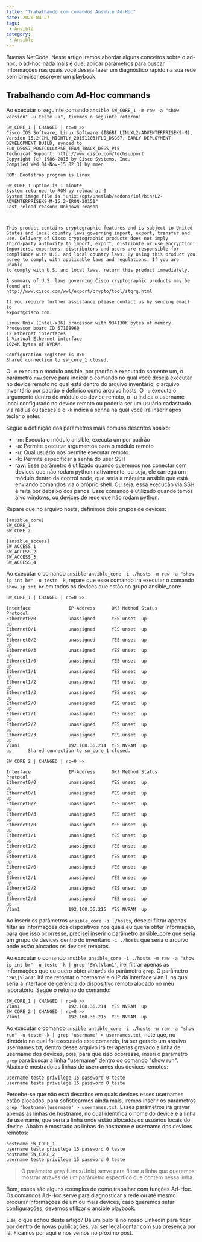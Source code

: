 ```yaml
---
title: "Trabalhando com comandos Ansible Ad-Hoc"
date: 2020-04-27
tags:
 - Ansible
category:
 - Ansible
---
```


Buenas NetCode. Neste artigo iremos abordar alguns conceitos sobre o ad-hoc, o ad-hoc nada mais é que, aplicar parâmetros para buscar informações nas quais você deseja fazer um diagnóstico rápido na sua rede sem precisar escrever um playbook.

## Trabalhando com Ad-Hoc commands

Ao executar o seguinte comando `ansible SW_CORE_1 -m raw -a "show version" -u teste -k", tivemos o seguinte retorno`:
```
SW_CORE_1 | CHANGED | rc=0 >>
Cisco IOS Software, Linux Software (I86BI_LINUXL2-ADVENTERPRISEK9-M), Version 15.2(CML_NIGHTLY_20151103)FLO_DSGS7, EARLY DEPLOYMENT DEVELOPMENT BUILD, synced to  FLO_DSGS7_POSTCOLLAPSE_TEAM_TRACK_DSGS_PI5
Technical Support: http://www.cisco.com/techsupport
Copyright (c) 1986-2015 by Cisco Systems, Inc.
Compiled Wed 04-Nov-15 02:31 by mmen

ROM: Bootstrap program is Linux

SW_CORE_1 uptime is 1 minute
System returned to ROM by reload at 0
System image file is "unix:/opt/unetlab/addons/iol/bin/L2-ADVENTERPRISEK9-M-15.2-IRON-20151"
Last reload reason: Unknown reason



This product contains cryptographic features and is subject to United
States and local country laws governing import, export, transfer and
use. Delivery of Cisco cryptographic products does not imply
third-party authority to import, export, distribute or use encryption.
Importers, exporters, distributors and users are responsible for
compliance with U.S. and local country laws. By using this product you
agree to comply with applicable laws and regulations. If you are unable
to comply with U.S. and local laws, return this product immediately.

A summary of U.S. laws governing Cisco cryptographic products may be found at:
http://www.cisco.com/wwl/export/crypto/tool/stqrg.html

If you require further assistance please contact us by sending email to
export@cisco.com.

Linux Unix (Intel-x86) processor with 934130K bytes of memory.
Processor board ID 67108960
12 Ethernet interfaces
1 Virtual Ethernet interface
1024K bytes of NVRAM.

Configuration register is 0x0
Shared connection to sw_core_1 closed.
```

O `-m` executa o módulo ansible, por padrão é executado somente um, o parâmetro `raw` serve para indicar o comando no qual você deseja executar no device remoto no qual está dentro do arquivo inventário, o arquivo inventário por padrão é definico como arquivo hosts. O `-a` executa o argumento dentro do módulo do device remoto, o -u indica o username local configurado no device remoto ou poderia ser um usuário cadastrado via radius ou tacacs e o `-k` indica a senha na qual você irá inserir após teclar o enter.

Segue a definição dos parâmetros mais comuns descritos abaixo:

* -m: Executa o módulo ansible, executa um por padrão
* -a: Permite executar argumentos para o módulo remoto
* -u: Qual usuário nos permite executar remoto.
* -k: Permite especificar a senha do user SSH
* raw: Esse parâmetro é utilizado quando queremos nos conectar com devices que não rodam python nativamente, ou seja, ele carrega um módulo dentro da control node, que seria a máquina ansible que está enviando comandos via o próprio shell. Ou seja, essa execução via SSH é feita por debaixo dos panos. Esse comando é utilizado quando temos alvo windows, ou devices de rede que não rodam python.

Repare que no arquivo hosts, definimos dois grupos de devices:
```
[ansible_core]
SW_CORE_1
SW_CORE_2
   
[ansible_access]
SW_ACCESS_1
SW_ACCESS_2
SW_ACCESS_3
SW_ACCESS_4
```

Ao executar o comando `ansible ansible_core -i ./hosts -m raw -a "show ip int br" -u teste -k`, repare que esse comando irá executar o comando `show ip int br` em todos os devices que estão no grupo ansible_core:
```
SW_CORE_1 | CHANGED | rc=0 >>

Interface              IP-Address      OK? Method Status                Protocol
Ethernet0/0            unassigned      YES unset  up                    up      
Ethernet0/1            unassigned      YES unset  up                    up      
Ethernet0/2            unassigned      YES unset  up                    up      
Ethernet0/3            unassigned      YES unset  up                    up      
Ethernet1/0            unassigned      YES unset  up                    up      
Ethernet1/1            unassigned      YES unset  up                    up      
Ethernet1/2            unassigned      YES unset  up                    up      
Ethernet1/3            unassigned      YES unset  up                    up      
Ethernet2/0            unassigned      YES unset  up                    up      
Ethernet2/1            unassigned      YES unset  up                    up      
Ethernet2/2            unassigned      YES unset  up                    up      
Ethernet2/3            unassigned      YES unset  up                    up      
Vlan1                  192.168.36.214  YES NVRAM  up                    up      Shared connection to sw_core_1 closed.

SW_CORE_2 | CHANGED | rc=0 >>

Interface              IP-Address      OK? Method Status                Protocol
Ethernet0/0            unassigned      YES unset  up                    up      
Ethernet0/1            unassigned      YES unset  up                    up      
Ethernet0/2            unassigned      YES unset  up                    up      
Ethernet0/3            unassigned      YES unset  up                    up      
Ethernet1/0            unassigned      YES unset  up                    up      
Ethernet1/1            unassigned      YES unset  up                    up      
Ethernet1/2            unassigned      YES unset  up                    up      
Ethernet1/3            unassigned      YES unset  up                    up      
Ethernet2/0            unassigned      YES unset  up                    up      
Ethernet2/1            unassigned      YES unset  up                    up      
Ethernet2/2            unassigned      YES unset  up                    up      
Ethernet2/3            unassigned      YES unset  up                    up      
Vlan1                  192.168.36.215  YES NVRAM  up
```

Ao inserir os parâmetros `ansible_core -i ./hosts`, desejei filtrar apenas filtar as informações dos dispositivos nos quais eu queria obter informação, para que isso ocorresse, precisei inserir o parâmetro ansible_core que seria um grupo de devices dentro do inventário `-i ./hosts` que seria o arquivo onde estão alocados os devices remotos.

Ao executar o comando `ansible ansible_core -i ./hosts -m raw -a "show ip int br" -u teste -k | grep 'SW\|Vlan1'`, irei filtrar apenas as informações que eu quero obter através do parâmetro `grep`. O parâmetro `'SW\|Vlan1'` irá me retornar o hostname e o IP da interface vlan 1, na qual seria a interface de gerência do dispositivo remoto alocado no meu laboratório. Segue o retorno do comando:
```
SW_CORE_1 | CHANGED | rc=0 >>
Vlan1                  192.168.36.214  YES NVRAM  up                    
SW_CORE_2 | CHANGED | rc=0 >>
Vlan1                  192.168.36.215  YES NVRAM  up 
```

Ao executar o comando `ansible ansible_core -i ./hosts -m raw -a "show run" -u teste -k | grep 'username' > usernames.txt`, note que, no diretório no qual foi executado este comando, irá ser gerado um arquivo usernames.txt, dentro desse arquivo irá ter apenas gravado a linha de username dos devices, pois, para que isso ocorresse, inseri o parâmetro `grep` para buscar a linha "username" dentro do comando "show run". Abaixo é mostrado as linhas de usernames dos devices remotos:
```
username teste privilege 15 password 0 teste
username teste privilege 15 password 0 teste
```

Percebe-se que não está descritos em quais devices esses usernames estão alocados, para sofisticarmos ainda mais, iremos inserir os parâmetros `grep 'hostname\|username' > usernames.txt`. Esses parâmetros irá gravar apenas as linhas de hostname, no qual identifica o nome do device e a linha de username, que seria a linha onde estão alocados os usuários locais do device. Abaixo é mostrado as linhas de hostname e username dos devices remotos:
```
hostname SW_CORE_1
username teste privilege 15 password 0 teste
hostname SW_CORE_2
username teste privilege 15 password 0 teste
```

> O parâmetro `grep` (Linux/Unix) serve para filtrar a linha que queremos mostrar através de um parâmetro específico que contém nessa linha.

Bom, esses são alguns exemplos de como trabalhar com funções Ad-Hoc. Os comandos Ad-Hoc serve para diagnosticar a rede ou até mesmo procurar informações de um ou mais devices, caso queremos setar configurações, devemos utilizar o ansible playbook.

E aí, o que achou deste artigo? Dá um pulo lá no nosso Linkedin para ficar por dentro de novas publicações, vai ser legal contar com sua presença por lá. Ficamos por aqui e nos vemos no próximo post.
